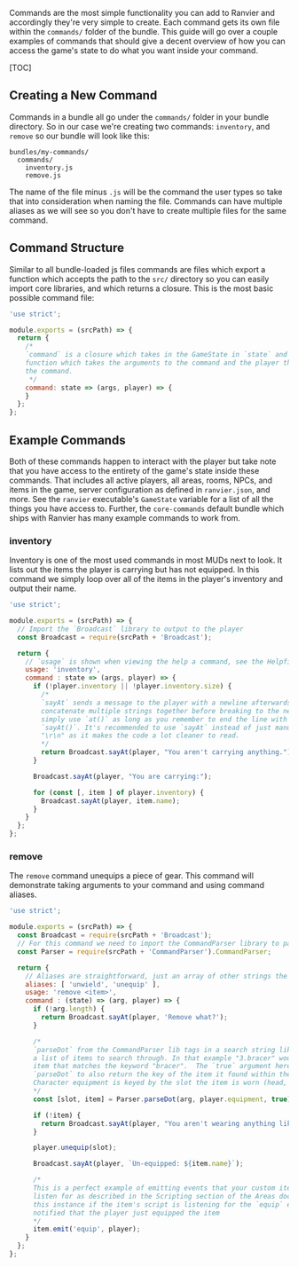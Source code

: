 Commands are the most simple functionality you can add to Ranvier and accordingly they're very simple to create. Each
command gets its own file within the `commands/` folder of the bundle. This guide will go over a couple examples of
commands that should give a decent overview of how you can access the game's state to do what you want inside your command.

[TOC]

## Creating a New Command

Commands in a bundle all go under the `commands/` folder in your bundle directory. So in our case we're creating two
commands: `inventory`, and `remove` so our bundle will look like this:

```
bundles/my-commands/
  commands/
    inventory.js
    remove.js
```

The name of the file minus `.js` will be the command the user types so take that into consideration when naming the
file. Commands can have multiple aliases as we will see so you don't have to create multiple files for the same command.

## Command Structure

Similar to all bundle-loaded js files commands are files which export a function which accepts the path to the `src/`
directory so you can easily import core libraries, and which returns a closure. This is the most basic possible
command file:

```javascript
'use strict';

module.exports = (srcPath) => {
  return {
    /*
    `command` is a closure which takes in the GameState in `state` and returns a
    function which takes the arguments to the command and the player that executed
    the command.
     */
    command: state => (args, player) => {
    }
  };
};
```

## Example Commands

Both of these commands happen to interact with the player but take note that you have access to the entirety of the game's
state inside these commands. That includes all active players, all areas, rooms, NPCs, and items in the game, server
configuration as defined in `ranvier.json`, and more. See the `ranvier` executable's `GameState` variable for a list of
all the things you have access to. Further, the `core-commands` default bundle which ships with Ranvier has many example
commands to work from.

### inventory

Inventory is one of the most used commands in most MUDs next to look. It lists out the items the player is carrying but
has not equipped. In this command we simply loop over all of the items in the player's inventory and output their name.

```javascript
'use strict';

module.exports = (srcPath) => {
  // Import the `Broadcast` library to output to the player
  const Broadcast = require(srcPath + 'Broadcast');

  return {
    // `usage` is shown when viewing the help a command, see the Helpfiles section for more detail
    usage: 'inventory',
    command : state => (args, player) => {
      if (!player.inventory || !player.inventory.size) {
        /*
        `sayAt` sends a message to the player with a newline afterwards. If you need to
        concatenate multiple strings together before breaking to the next line you can
        simply use `at()` as long as you remember to end the line with a newline using
        `sayAt()`. It's recommended to use `sayAt` instead of just manually appending
        "\r\n" as it makes the code a lot cleaner to read.
        */
        return Broadcast.sayAt(player, "You aren't carrying anything.");
      }

      Broadcast.sayAt(player, "You are carrying:");

      for (const [, item ] of player.inventory) {
        Broadcast.sayAt(player, item.name);
      }
    }
  };
};
```

### remove

The `remove` command unequips a piece of gear. This command will demonstrate taking arguments to your command and using
command aliases.

```javascript
'use strict';

module.exports = (srcPath) => {
  const Broadcast = require(srcPath + 'Broadcast');
  // For this command we need to import the CommandParser library to parse the argument to `remove`
  const Parser = require(srcPath + 'CommandParser').CommandParser;

  return {
    // Aliases are straightforward, just an array of other strings the player can type to call this command
    aliases: [ 'unwield', 'unequip' ],
    usage: 'remove <item>',
    command : (state) => (arg, player) => {
      if (!arg.length) {
        return Broadcast.sayAt(player, 'Remove what?');
      }

      /*
      `parseDot` from the CommandParser lib tags in a search string like "3.bracer" and
      a list of items to search through. In that example "3.bracer" would find the 3rd
      item that matches the keyword "bracer".  The `true` argument here just tells
      `parseDot` to also return the key of the item it found within the list as
      Character equipment is keyed by the slot the item is worn (head, wrist, etc.)
      */
      const [slot, item] = Parser.parseDot(arg, player.equipment, true);

      if (!item) {
        return Broadcast.sayAt(player, "You aren't wearing anything like that.");
      }

      player.unequip(slot);

      Broadcast.sayAt(player, `Un-equipped: ${item.name}`);

      /*
      This is a perfect example of emitting events that your custom item scripts will
      listen for as described in the Scripting section of the Areas documentation. In
      this instance if the item's script is listening for the `equip` event it will be
      notified that the player just equipped the item
      */
      item.emit('equip', player);
    }
  };
};
```
